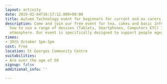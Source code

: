 ```yaml
---
layout: activity
date: 2019-02-04T16:17:12.000+00:00
title: Autumn Technology event for beginners for current and ex carers
description: Come and join our free event for tea, cakes and basic information on
  how to use a range of devices (Tablets, Smartphones, Computers ETC) In a relaxed
  atmosphere. Our event is specifically designed to support people ages 50+
times:
- 30th October 1pm-3pm
cost: Free
location: St Georges Community Centre
suitabilities:
- Are over the age of 50
signup: false
additional_info: ''

---
```

